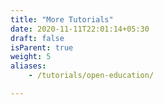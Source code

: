 ```yaml
---
title: "More Tutorials"
date: 2020-11-11T22:01:14+05:30
draft: false
isParent: true
weight: 5
aliases:
    - /tutorials/open-education/

---
```

